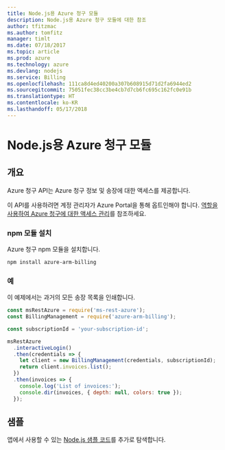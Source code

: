 ```yaml
---
title: Node.js용 Azure 청구 모듈
description: Node.js용 Azure 청구 모듈에 대한 참조
author: tfitzmac
ms.author: tomfitz
manager: timlt
ms.date: 07/18/2017
ms.topic: article
ms.prod: azure
ms.technology: azure
ms.devlang: nodejs
ms.service: Billing
ms.openlocfilehash: 111ca8d4ed40200a307b608915d71d2fa6944ed2
ms.sourcegitcommit: 75051fec38cc3be4cb7d7cb6fc695c162fc0e91b
ms.translationtype: HT
ms.contentlocale: ko-KR
ms.lasthandoff: 05/17/2018
---
```

# <a name="azure-billing-modules-for-nodejs"></a>Node.js용 Azure 청구 모듈

## <a name="overview"></a>개요
Azure 청구 API는 Azure 청구 정보 및 송장에 대한 액세스를 제공합니다.

이 API를 사용하려면 계정 관리자가 Azure Portal을 통해 옵트인해야 합니다. [역할을 사용하여 Azure 청구에 대한 액세스 관리](https://docs.microsoft.com/azure/billing/billing-manage-access)를 참조하세요.

### <a name="install-the-npm-module"></a>npm 모듈 설치 

Azure 청구 npm 모듈을 설치합니다. 

```bash
npm install azure-arm-billing
```
### <a name="example"></a>예 
 
이 예제에서는 과거의 모든 송장 목록을 인쇄합니다.
 
```javascript 
const msRestAzure = require('ms-rest-azure');
const BillingManagement = require('azure-arm-billing');

const subscriptionId = 'your-subscription-id';

msRestAzure
  .interactiveLogin()
  .then(credentials => {
    let client = new BillingManagement(credentials, subscriptionId);
    return client.invoices.list();
  })
  .then(invoices => {
    console.log('List of invoices:');
    console.dir(invoices, { depth: null, colors: true });
  });
``` 


## <a name="samples"></a>샘플

앱에서 사용할 수 있는 [Node.js 샘플 코드](https://azure.microsoft.com/resources/samples/?platform=nodejs)를 추가로 탐색합니다.
